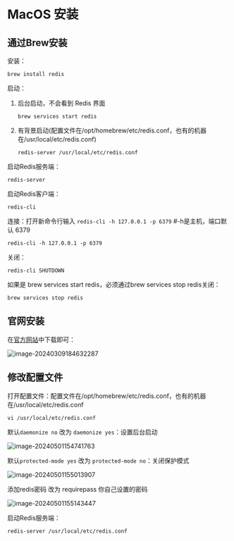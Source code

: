 # MacOS 安装

## 通过Brew安装

安装：

 ```
brew install redis
```

启动：

1. 后台启动，不会看到 Redis 界面 

    ```
   brew services start redis
   ```

2. 有背景启动(配置文件在/opt/homebrew/etc/redis.conf，也有的机器在/usr/local/etc/redis.conf)

   ```
   redis-server /usr/local/etc/redis.conf
   ```

启动Redis服务端：

 ```
redis-server
```

启动Redis客户端：

 ```
redis-cli
```

连接：打开新命令行输入 `redis-cli -h 127.0.0.1 -p 6379` #-h是主机，端口默认 6379

 ```
redis-cli -h 127.0.0.1 -p 6379 
```

关闭：

 ```
redis-cli SHUTDOWN
```

如果是 brew services start redis，必须通过brew services stop redis关闭：

 ```
brew services stop redis
```

## 官网安装

在[官方网站](https://redis.io/download/)中下载即可：

![image-20240309184632287](https://fastly.jsdelivr.net/gh/LetengZzz/img@main/tc2/img202403091846901.png)

## 修改配置文件

打开配置文件：配置文件在/opt/homebrew/etc/redis.conf，也有的机器在/usr/local/etc/redis.conf

```
vi /usr/local/etc/redis.conf
```

默认`daemonize no` 改为 `daemonize yes`：设置后台启动

![image-20240501154741763](https://fastly.jsdelivr.net/gh/LetengZzz/img@main/tc2/img202405011549237.png)

默认`protected-mode yes` 改为 `protected-mode no`：关闭保护模式

![image-20240501155013907](https://fastly.jsdelivr.net/gh/LetengZzz/img@main/tc2/img202405011550462.png)

添加redis密码 改为 requirepass 你自己设置的密码

![image-20240501155143447](https://fastly.jsdelivr.net/gh/LetengZzz/img@main/tc2/img202405011551891.png)

启动Redis服务端：

 ```
redis-server /usr/local/etc/redis.conf
```

